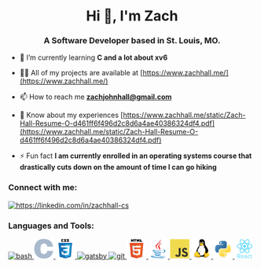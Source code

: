 <h1 align="center">Hi 👋, I'm Zach</h1>
<h3 align="center">A Software Developer based in St. Louis, MO.</h3>

- 🌱 I’m currently learning **C and a lot about xv6**

- 👨‍💻 All of my projects are available at [https://www.zachhall.me/](https://www.zachhall.me/)

- 📫 How to reach me **zachjohnhall@gmail.com**

- 📄 Know about my experiences [https://www.zachhall.me/static/Zach-Hall-Resume-O-d461ff6f496d2c8d6a4ae40386324df4.pdf](https://www.zachhall.me/static/Zach-Hall-Resume-O-d461ff6f496d2c8d6a4ae40386324df4.pdf)

- ⚡ Fun fact **I am currently enrolled in an operating systems course that drastically cuts down on the amount of time I can go hiking**

<h3 align="left">Connect with me:</h3>
<p align="left">
<a href="https://linkedin.com/in/https://linkedin.com/in/zachhall-cs" target="blank"><img align="center" src="https://cdn.jsdelivr.net/npm/simple-icons@3.0.1/icons/linkedin.svg" alt="https://linkedin.com/in/zachhall-cs" height="30" width="40" /></a>
</p>

<h3 align="left">Languages and Tools:</h3>
<p align="left"> <a href="https://www.gnu.org/software/bash/" target="_blank"> <img src="https://www.vectorlogo.zone/logos/gnu_bash/gnu_bash-icon.svg" alt="bash" width="40" height="40"/> </a> <a href="https://www.cprogramming.com/" target="_blank"> <img src="https://raw.githubusercontent.com/devicons/devicon/master/icons/c/c-original.svg" alt="c" width="40" height="40"/> </a> <a href="https://www.w3schools.com/css/" target="_blank"> <img src="https://raw.githubusercontent.com/devicons/devicon/master/icons/css3/css3-original-wordmark.svg" alt="css3" width="40" height="40"/> </a> <a href="https://www.gatsbyjs.com/" target="_blank"> <img src="https://www.vectorlogo.zone/logos/gatsbyjs/gatsbyjs-icon.svg" alt="gatsby" width="40" height="40"/> </a> <a href="https://git-scm.com/" target="_blank"> <img src="https://www.vectorlogo.zone/logos/git-scm/git-scm-icon.svg" alt="git" width="40" height="40"/> </a> <a href="https://www.w3.org/html/" target="_blank"> <img src="https://raw.githubusercontent.com/devicons/devicon/master/icons/html5/html5-original-wordmark.svg" alt="html5" width="40" height="40"/> </a> <a href="https://www.java.com" target="_blank"> <img src="https://raw.githubusercontent.com/devicons/devicon/master/icons/java/java-original.svg" alt="java" width="40" height="40"/> </a> <a href="https://developer.mozilla.org/en-US/docs/Web/JavaScript" target="_blank"> <img src="https://raw.githubusercontent.com/devicons/devicon/master/icons/javascript/javascript-original.svg" alt="javascript" width="40" height="40"/> </a> <a href="https://www.linux.org/" target="_blank"> <img src="https://raw.githubusercontent.com/devicons/devicon/master/icons/linux/linux-original.svg" alt="linux" width="40" height="40"/> </a> <a href="https://www.python.org" target="_blank"> <img src="https://raw.githubusercontent.com/devicons/devicon/master/icons/python/python-original.svg" alt="python" width="40" height="40"/> </a> <a href="https://reactjs.org/" target="_blank"> <img src="https://raw.githubusercontent.com/devicons/devicon/master/icons/react/react-original-wordmark.svg" alt="react" width="40" height="40"/> </a> </p>

